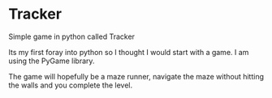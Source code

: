 # Tracker
Simple game in python called Tracker

Its my first foray into python so I thought I would start with a game. I am using the PyGame library.

The game will hopefully be a maze runner, navigate the maze without hitting the walls and you complete the level.
